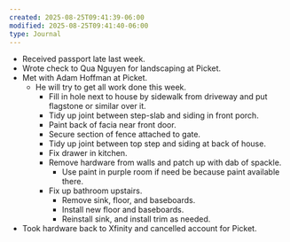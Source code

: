 ```yaml
---
created: 2025-08-25T09:41:39-06:00
modified: 2025-08-25T09:41:40-06:00
type: Journal
---
```


- Received passport late last week.
- Wrote check to Qua Nguyen for landscaping
  at Picket.
- Met with Adam Hoffman at Picket.
  - He will try to get all work done this
    week.
    - Fill in hole next to house by sidewalk
      from driveway and put flagstone or
      similar over it.
    - Tidy up joint between step-slab and
      siding in front porch.
    - Paint back of facia near front door.
    - Secure section of fence attached to
      gate.
    - Tidy up joint between top step and
      siding at back of house.
    - Fix drawer in kitchen.
    - Remove hardware from walls and patch
      up with dab of spackle.
      - Use paint in purple room if need be
        because paint available there.
    - Fix up bathroom upstairs.
      - Remove sink, floor, and baseboards.
      - Install new floor and baseboards.
      - Reinstall sink, and install trim as
        needed.
- Took hardware back to Xfinity and
  cancelled account for Picket.

<!-- EOF -->
